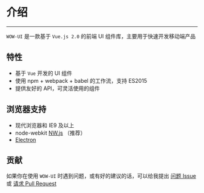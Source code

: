 # 介绍

----

`WOW-UI` 是一款基于 `Vue.js 2.0` 的前端 UI 组件库，主要用于快速开发移动端产品

## 特性

- 基于 `Vue` 开发的 UI 组件
- 使用 npm + webpack + babel 的工作流，支持 ES2015
- 提供友好的 API，可灵活使用的组件

## 浏览器支持

- 现代浏览器和 IE9 及以上
- node-webkit [NW.js](http://nwjs.io) （推荐）
- [Electron](http://electron.atom.io/)


## 贡献

如果你在使用 `WOW-UI` 时遇到问题，或有好的建议的话，可以给我提出 [问题 Issue](https://github.com/sparksystems/wow-ui/issues) 或 [请求 Pull Request](https://github.com/sparksystems/wow-ui/pulls)
